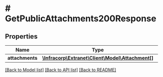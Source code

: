 # # GetPublicAttachments200Response

## Properties

Name | Type | Description | Notes
------------ | ------------- | ------------- | -------------
**attachments** | [**\Infracorp\Extranet\Client\Model\Attachment[]**](Attachment.md) |  | [optional]

[[Back to Model list]](../../README.md#models) [[Back to API list]](../../README.md#endpoints) [[Back to README]](../../README.md)
